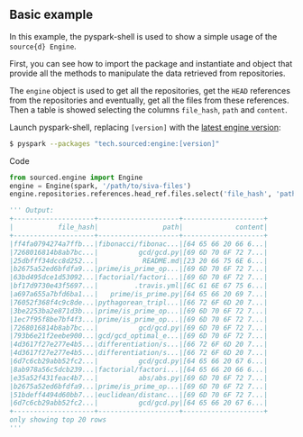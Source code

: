 ## Basic example

In this example, the pyspark-shell is used to show a simple usage of the `source{d} Engine`.

First, you can see how to import the package and instantiate and object that provide all the methods to manipulate the data retrieved from repositories.

The `engine` object is used to get all the repositories, get the `HEAD` references from the repositories and eventually, get all the files from these references. Then a table is showed selecting the columns `file_hash`, `path` and `content`.

Launch pyspark-shell, replacing `[version]` with the [latest engine version](http://search.maven.org/#search%7Cga%7C1%7Ctech.sourced):
```sh
$ pyspark --packages "tech.sourced:engine:[version]"
```

Code
```python
from sourced.engine import Engine
engine = Engine(spark, '/path/to/siva-files')
engine.repositories.references.head_ref.files.select('file_hash', 'path', 'content').show()

''' Output:
+--------------------+--------------------+--------------------+
|           file_hash|                path|             content|
+--------------------+--------------------+--------------------+
|ff4fa0794274a7ffb...|fibonacci/fibonac...|[64 65 66 20 66 6...|
|7268016814b8ab7bc...|          gcd/gcd.py|[69 6D 70 6F 72 7...|
|25dbfff34dcc8d252...|           README.md|[23 20 66 75 6E 6...|
|b2675a52ed6bfdfa9...|prime/is_prime_op...|[69 6D 70 6F 72 7...|
|63bd495dce1d53092...|factorial/factori...|[69 6D 70 6F 72 7...|
|bf17d9730e43f5697...|         .travis.yml|[6C 61 6E 67 75 6...|
|a697a655a7bfd6ba1...|   prime/is_prime.py|[64 65 66 20 69 7...|
|76052f368f4c9c8de...|pythagorean_tripl...|[66 72 6F 6D 20 7...|
|3be2253ba2e871d3b...|prime/is_prime_op...|[69 6D 70 6F 72 7...|
|1ec7f95f8be7bf4f3...|prime/is_prime_op...|[69 6D 70 6F 72 7...|
|7268016814b8ab7bc...|          gcd/gcd.py|[69 6D 70 6F 72 7...|
|793b6e21f2eebe900...|gcd/gcd_optimal_e...|[69 6D 70 6F 72 7...|
|4d3617f27e277e4b5...|differentiation/s...|[66 72 6F 6D 20 7...|
|4d3617f27e277e4b5...|differentiation/s...|[66 72 6F 6D 20 7...|
|6d7c6cb29abb52fc2...|          gcd/gcd.py|[64 65 66 20 67 6...|
|8ab978a56c5dcb239...|factorial/factori...|[64 65 66 20 66 6...|
|e35a52f431feac4b7...|          abs/abs.py|[69 6D 70 6F 72 7...|
|b2675a52ed6bfdfa9...|prime/is_prime_op...|[69 6D 70 6F 72 7...|
|51bdeff4494d60bb7...|euclidean/distanc...|[69 6D 70 6F 72 7...|
|6d7c6cb29abb52fc2...|          gcd/gcd.py|[64 65 66 20 67 6...|
+--------------------+--------------------+--------------------+
only showing top 20 rows
'''
```

